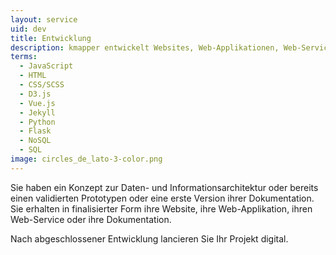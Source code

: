 ```yaml
---
layout: service
uid: dev
title: Entwicklung
description: kmapper entwickelt Websites, Web-Applikationen, Web-Services und Dokumentationen
terms: 
  - JavaScript
  - HTML
  - CSS/SCSS
  - D3.js
  - Vue.js
  - Jekyll
  - Python
  - Flask
  - NoSQL
  - SQL
image: circles_de_lato-3-color.png
---
```


Sie haben ein Konzept zur Daten- und Informationsarchitektur oder bereits einen validierten Prototypen oder eine erste Version ihrer Dokumentation. Sie erhalten in finalisierter Form ihre Website, ihre Web-Applikation, ihren Web-Service oder ihre Dokumentation.

Nach abgeschlossener Entwicklung lancieren Sie Ihr Projekt digital. 
